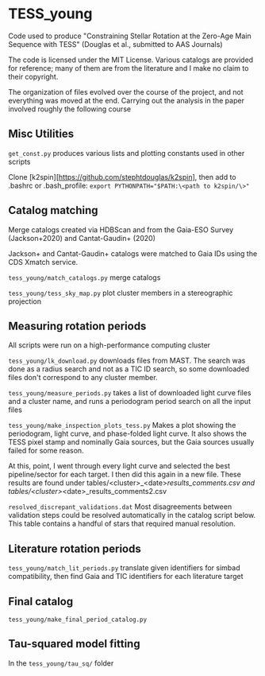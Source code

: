 # TESS_young

Code used to produce "Constraining Stellar Rotation at the Zero-Age Main Sequence with TESS" (Douglas et al., submitted to AAS Journals)

The code is licensed under the MIT License. Various catalogs are provided for reference; many of them are from the literature and I make no claim to their copyright. 

The organization of files evolved over the course of the project, and not everything was moved at the end. 
Carrying out the analysis in the paper involved roughly the following course

## Misc Utilities

```get_const.py``` produces various lists and plotting constants used in other scripts

Clone [k2spin][https://github.com/stephtdouglas/k2spin], then add to .bashrc or .bash_profile:
```export PYTHONPATH="$PATH:\<path to k2spin/\>"```


## Catalog matching

Merge catalogs created via HDBScan and from the Gaia-ESO Survey (Jackson+2020) and Cantat-Gaudin+ (2020) 

Jackson+ and Cantat-Gaudin+ catalogs were matched to Gaia IDs using the CDS Xmatch service. 

```tess_young/match_catalogs.py``` merge catalogs

```tess_young/tess_sky_map.py``` plot cluster members in a stereographic projection

## Measuring rotation periods

All scripts were run on a high-performance computing cluster

```tess_young/lk_download.py``` downloads files from MAST. The search was done as a radius search and not as a TIC ID search, so some downloaded files don't correspond to any cluster member. 

```tess_young/measure_periods.py``` takes a list of downloaded light curve files and a cluster name, and runs a periodogram period search on all the input files

```tess_young/make_inspection_plots_tess.py``` Makes a plot showing the periodogram, light curve, and phase-folded light curve. It also shows the TESS pixel stamp and nominally Gaia sources, but the Gaia sources usually failed for some reason. 

At this, point, I went through every light curve and selected the best pipeline/sector for each target. I then did this again in a new file. These results are found under tables/\<cluster\>_\<date\>_results_comments.csv and tables/\<cluster\>_\<date\>_results_comments2.csv

```resolved_discrepant_validations.dat``` Most disagreements between validation steps could be resolved automatically in the catalog script below. This table contains a handful of stars that required manual resolution. 

## Literature rotation periods

```tess_young/match_lit_periods.py``` translate given identifiers for simbad compatibility, then find Gaia and TIC identifiers for each literature target

## Final catalog

```tess_young/make_final_period_catalog.py```


## Tau-squared model fitting

In the ```tess_young/tau_sq/``` folder


